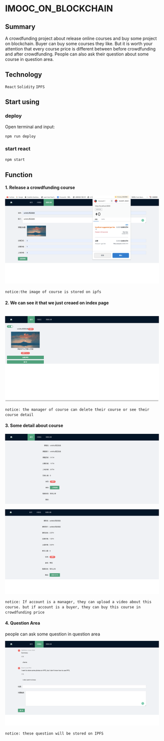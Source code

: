 # IMOOC_ON_BLOCKCHAIN

## Summary

A crowdfunding project about release online courses and buy some project on blockchain. Buyer can buy some courses they like. But it is worth your attention that every course price is different between before crowdfunding and after crowdfunding.  People can also ask their question about some course in question area. 

## Technology

`React` `Solidity` `IPFS`

## Start using

### deploy

Open terminal and input:

`````````bash
npm run deploy
`````````

### start react

```bash
npm start
```

## Function

#### 1. Release a crowdfunding course

![image-20210922095026463](./public/image-20210922095026463.png)

`notice:the image of course is stored on ipfs`

#### 2. We can see it that we just creaed  on index page

​	![image-20210922095323560](./public/image-20210922095323560.png)

`notice: the manager of course can delete their course or see their course detail`

#### 3. Some detail  about course

![image-20210922095543489](./public/image-20210922095543489.png)

![image-20210922095920555](./public/image-20210922095920555.png)

`notice: If account is a manager, they can upload a video about this course. but if account is a buyer, they can buy this course in crowdfunding price`

#### 4. Question Area

people can ask some question in question area

![image-20210922100657850](./public/image-20210922100657850.png)

`notice: these question will be stored on IPFS`
